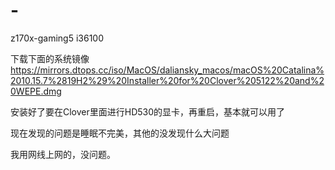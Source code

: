 # -
z170x-gaming5 i36100

下载下面的系统镜像
https://mirrors.dtops.cc/iso/MacOS/daliansky_macos/macOS%20Catalina%2010.15.7%2819H2%29%20Installer%20for%20Clover%205122%20and%20WEPE.dmg

安装好了要在Clover里面进行HD530的显卡，再重启，基本就可以用了

现在发现的问题是睡眠不完美，其他的没发现什么大问题

我用网线上网的，没问题。
